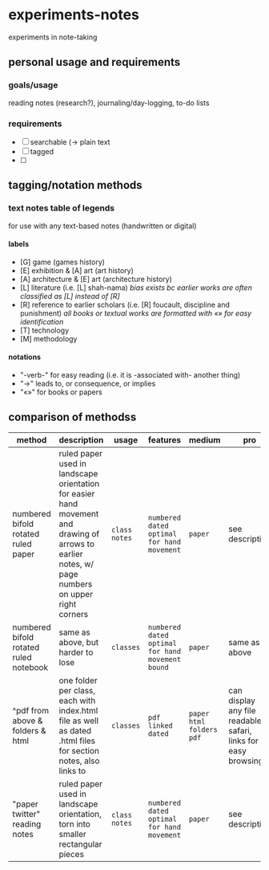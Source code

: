 # experiments-notes
experiments in note-taking
## personal usage and requirements
### goals/usage
reading notes (research?), journaling/day-logging, to-do lists
### requirements
- [ ] searchable (-> plain text
- [ ] tagged
- [ ] 
## tagging/notation methods
### text notes table of legends
for use with any text-based notes (handwritten or digital)
#### labels
- [G] game (games history)
- [E] exhibition & [A] art (art history)
- [A] architecture & [E] art (architecture history)
- [L] literature (i.e. [L] shah-nama) *bias exists bc earlier works are often classified as [L] instead of [R]*
- [R] reference to earlier scholars (i.e. [R] foucault, discipline and punishment)
*all books or textual works are formatted with «» for easy identification*
- [T] technology
- [M] methodology
#### notations
- "-verb-" for easy reading (i.e. it is -associated with- another thing)
- "->" leads to, or consequence, or implies
- "«»" for books or papers
## comparison of methodss
method | description | usage | features | medium | pro | con | status
--- | --- | --- | --- | --- | --- | --- | ---
numbered bifold rotated ruled paper | ruled paper used in landscape orientation for easier hand movement and drawing of arrows to earlier notes, w/ page numbers on upper right corners | `class notes` | `numbered` `dated` `optimal for hand movement` | `paper` | see description | easy to lose | `obsoleted`
numbered bifold rotated ruled notebook | same as above, but harder to lose | `classes` | `numbered` `dated` `optimal for hand movement` `bound` | `paper` | same as above | requires daily scanning/digitization to ensure it's not lost | `in use`
^pdf from above & folders & html | one folder per class, each with index.html file as well as dated .html files for section notes, also links to  | `classes` | `pdf` `linked` `dated` | `paper` `html` `folders` `pdf` | can display any file readable in safari, links for easy browsing | html tags not customizable(see text note table of legends), lacks: actual tags | `in use`
"paper twitter" reading notes | ruled paper used in landscape orientation, torn into smaller rectangular pieces | `class notes` | `numbered` `dated` `optimal for hand movement` | `paper` | see description | easy to lose | `obsoleted`
